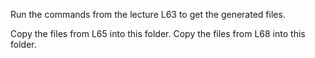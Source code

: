 Run the commands from the lecture L63 to get the generated files.

Copy the files from L65 into this folder.
Copy the files from L68 into this folder.
